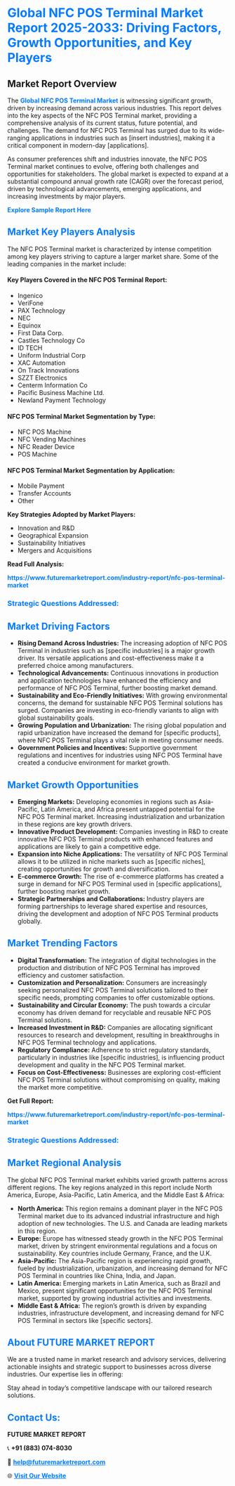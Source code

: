 <h1 style="color: #007BFF;">Global NFC POS Terminal Market Report 2025-2033: Driving Factors, Growth Opportunities, and Key Players</h1>

<section id="overview">
<h2>Market Report Overview</h2>
<p>The <a href="https://www.futuremarketreport.com/industry-report/nfc-pos-terminal-market" style="color: #007BFF; text-decoration: none;"><strong>Global NFC POS Terminal Market</strong></a> is witnessing significant growth, driven by increasing demand across various industries. This report delves into the key aspects of the NFC POS Terminal market, providing a comprehensive analysis of its current status, future potential, and challenges. The demand for NFC POS Terminal has surged due to its wide-ranging applications in industries such as [insert industries], making it a critical component in modern-day [applications].</p>
<p>As consumer preferences shift and industries innovate, the NFC POS Terminal market continues to evolve, offering both challenges and opportunities for stakeholders. The global market is expected to expand at a substantial compound annual growth rate (CAGR) over the forecast period, driven by technological advancements, emerging applications, and increasing investments by major players.</p>
</section>

<section id="overview">
<p><a href="https://www.futuremarketreport.com/request-sample/reportId=81554" style="color: #007BFF; text-decoration: none;"><strong>Explore Sample Report Here</strong></a></p>
</section>

<section id="key-players">
<h2 style="color: #007BFF;">Market Key Players Analysis</h2>
<p>The NFC POS Terminal market is characterized by intense competition among key players striving to capture a larger market share. Some of the leading companies in the market include:</p>
<h4>Key Players Covered in the NFC POS Terminal Report:</h4>
<ul><li>Ingenico</li><li>VeriFone</li><li>PAX Technology</li><li>NEC</li><li>Equinox</li><li>First Data Corp.</li><li>Castles Technology Co</li><li>ID TECH</li><li>Uniform Industrial Corp</li><li>XAC Automation</li><li>On Track Innovations</li><li>SZZT Electronics</li><li>Centerm Information Co</li><li>Pacific Business Machine Ltd.</li><li>Newland Payment Technology</li></ul>
<h4>NFC POS Terminal Market Segmentation by Type:</h4>
<ul><li>NFC POS Machine</li><li>NFC Vending Machines</li><li>NFC Reader Device</li><li>POS Machine</li></ul>

<h4>NFC POS Terminal Market Segmentation by Application:</h4>
<ul><li>Mobile Payment</li><li>Transfer Accounts</li><li>Other</li></ul>
<p><strong>Key Strategies Adopted by Market Players:</strong></p>
<ul>
<li>Innovation and R&D</li>
<li>Geographical Expansion</li>
<li>Sustainability Initiatives</li>
<li>Mergers and Acquisitions</li>
</ul>
</section>

<section>
<p><strong>Read Full Analysis: </strong></p><a href="https://www.futuremarketreport.com/industry-report/nfc-pos-terminal-market" style="color: #007BFF; text-decoration: none;"><strong>https://www.futuremarketreport.com/industry-report/nfc-pos-terminal-market</strong></a>
<h3 style="color: #007BFF;">Strategic Questions Addressed:</h3>
</section>

<section id="driving-factors">
<h2 style="color: #007BFF;">Market Driving Factors</h2>
<ul>
<li><strong>Rising Demand Across Industries:</strong> The increasing adoption of NFC POS Terminal in industries such as [specific industries] is a major growth driver. Its versatile applications and cost-effectiveness make it a preferred choice among manufacturers.</li>
<li><strong>Technological Advancements:</strong> Continuous innovations in production and application technologies have enhanced the efficiency and performance of NFC POS Terminal, further boosting market demand.</li>
<li><strong>Sustainability and Eco-Friendly Initiatives:</strong> With growing environmental concerns, the demand for sustainable NFC POS Terminal solutions has surged. Companies are investing in eco-friendly variants to align with global sustainability goals.</li>
<li><strong>Growing Population and Urbanization:</strong> The rising global population and rapid urbanization have increased the demand for [specific products], where NFC POS Terminal plays a vital role in meeting consumer needs.</li>
<li><strong>Government Policies and Incentives:</strong> Supportive government regulations and incentives for industries using NFC POS Terminal have created a conducive environment for market growth.</li>
</ul>
</section>

<section id="growth-opportunities">
<h2 style="color: #007BFF;">Market Growth Opportunities</h2>
<ul>
<li><strong>Emerging Markets:</strong> Developing economies in regions such as Asia-Pacific, Latin America, and Africa present untapped potential for the NFC POS Terminal market. Increasing industrialization and urbanization in these regions are key growth drivers.</li>
<li><strong>Innovative Product Development:</strong> Companies investing in R&D to create innovative NFC POS Terminal products with enhanced features and applications are likely to gain a competitive edge.</li>
<li><strong>Expansion into Niche Applications:</strong> The versatility of NFC POS Terminal allows it to be utilized in niche markets such as [specific niches], creating opportunities for growth and diversification.</li>
<li><strong>E-commerce Growth:</strong> The rise of e-commerce platforms has created a surge in demand for NFC POS Terminal used in [specific applications], further boosting market growth.</li>
<li><strong>Strategic Partnerships and Collaborations:</strong> Industry players are forming partnerships to leverage shared expertise and resources, driving the development and adoption of NFC POS Terminal products globally.</li>
</ul>
</section>

<section id="trending-factors">
<h2 style="color: #007BFF;">Market Trending Factors</h2>
<ul>
<li><strong>Digital Transformation:</strong> The integration of digital technologies in the production and distribution of NFC POS Terminal has improved efficiency and customer satisfaction.</li>
<li><strong>Customization and Personalization:</strong> Consumers are increasingly seeking personalized NFC POS Terminal solutions tailored to their specific needs, prompting companies to offer customizable options.</li>
<li><strong>Sustainability and Circular Economy:</strong> The push towards a circular economy has driven demand for recyclable and reusable NFC POS Terminal solutions.</li>
<li><strong>Increased Investment in R&D:</strong> Companies are allocating significant resources to research and development, resulting in breakthroughs in NFC POS Terminal technology and applications.</li>
<li><strong>Regulatory Compliance:</strong> Adherence to strict regulatory standards, particularly in industries like [specific industries], is influencing product development and quality in the NFC POS Terminal market.</li>
<li><strong>Focus on Cost-Effectiveness:</strong> Businesses are exploring cost-efficient NFC POS Terminal solutions without compromising on quality, making the market more competitive.</li>
</ul>
</section>

<section>
<p><strong>Get Full Report: </strong></p><a href="https://www.futuremarketreport.com/industry-report/nfc-pos-terminal-market" style="color: #007BFF; text-decoration: none;"><strong>https://www.futuremarketreport.com/industry-report/nfc-pos-terminal-market</strong></a>
<h3 style="color: #007BFF;">Strategic Questions Addressed:</h3>
</section>


<section id="regional-analysis">
<h2 style="color: #007BFF;">Market Regional Analysis</h2>
<p>The global NFC POS Terminal market exhibits varied growth patterns across different regions. The key regions analyzed in this report include North America, Europe, Asia-Pacific, Latin America, and the Middle East & Africa:</p>
<ul>
<li><strong>North America:</strong> This region remains a dominant player in the NFC POS Terminal market due to its advanced industrial infrastructure and high adoption of new technologies. The U.S. and Canada are leading markets in this region.</li>
<li><strong>Europe:</strong> Europe has witnessed steady growth in the NFC POS Terminal market, driven by stringent environmental regulations and a focus on sustainability. Key countries include Germany, France, and the U.K.</li>
<li><strong>Asia-Pacific:</strong> The Asia-Pacific region is experiencing rapid growth, fueled by industrialization, urbanization, and increasing demand for NFC POS Terminal in countries like China, India, and Japan.</li>
<li><strong>Latin America:</strong> Emerging markets in Latin America, such as Brazil and Mexico, present significant opportunities for the NFC POS Terminal market, supported by growing industrial activities and investments.</li>
<li><strong>Middle East & Africa:</strong> The region’s growth is driven by expanding industries, infrastructure development, and increasing demand for NFC POS Terminal in sectors like [specific sectors].</li>
</ul>
</section>

<footer>
<h2 style="color: #007BFF;">About FUTURE MARKET REPORT</h2>
<p>We are a trusted name in market research and advisory services, delivering actionable insights and strategic support to businesses across diverse industries. Our expertise lies in offering:</p>

<p>Stay ahead in today’s competitive landscape with our tailored research solutions.</p>

<h2 style="color: #007BFF;">Contact Us:</h2>
<p><strong>FUTURE MARKET REPORT</strong></p>
<p>📞 <strong>+91 (883) 074-8030</strong></p>
<p>📧 <strong><a href="mailto:help@futuremarketreport.com" style="color: #007BFF;">help@futuremarketreport.com</a></strong></p>
<p>🌐 <strong><a href="https://www.futuremarketreport.com/" style="color: #007BFF;">Visit Our Website</a></strong></p>
</footer>